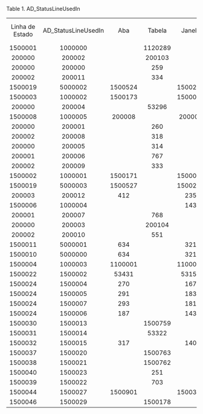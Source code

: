 <div id="d74402e1" class="table">

<div class="table-title">

Table 1. AD\_StatusLineUsedIn

</div>

<div class="table-contents">

|                 |                      |         |         |         |                  |                 |           |
| :-------------: | :------------------: | :-----: | :-----: | :-----: | :--------------: | :-------------: | :-------: |
| Linha de Estado | AD\_StatusLineUsedIn |   Aba   | Tabela  | Janela  | Tipo de Entidade | Linha de Estado | Seqüência |
|     1500001     |       1000000        |         | 1120289 |         |        D         |      true       |     0     |
|     200000      |        200002        |         | 200103  |         |        D         |      true       |     0     |
|     200000      |        200000        |         |   259   |         |        D         |      true       |     0     |
|     200002      |        200011        |         |   334   |         |        D         |      true       |     0     |
|     1500019     |       5000002        | 1500524 |         | 1500201 |        D         |      false      |     0     |
|     1500003     |       1000002        | 1500173 |         | 1500044 |        D         |      true       |     0     |
|     200000      |        200004        |         |  53296  |         |        D         |      true       |     0     |
|     1500008     |       1000005        | 200008  |         | 200005  |        D         |      false      |    10     |
|     200000      |        200001        |         |   260   |         |        D         |      true       |     0     |
|     200002      |        200008        |         |   318   |         |        D         |      true       |     0     |
|     200000      |        200005        |         |   314   |         |        D         |      true       |     0     |
|     200001      |        200006        |         |   767   |         |        D         |      true       |     0     |
|     200002      |        200009        |         |   333   |         |        D         |      true       |     0     |
|     1500002     |       1000001        | 1500171 |         | 1500042 |        D         |      true       |     0     |
|     1500019     |       5000003        | 1500527 |         | 1500203 |        D         |      false      |     0     |
|     200003      |        200012        |   412   |         |   235   |        D         |      true       |     0     |
|     1500006     |       1000004        |         |         |   143   |        D         |      false      |     1     |
|     200001      |        200007        |         |   768   |         |        D         |      true       |     0     |
|     200000      |        200003        |         | 200104  |         |        D         |      true       |     0     |
|     200002      |        200010        |         |   551   |         |        D         |      true       |     0     |
|     1500011     |       5000001        |   634   |         |   321   |        D         |      false      |    20     |
|     1500010     |       5000000        |   634   |         |   321   |        D         |      false      |    10     |
|     1500004     |       1000003        | 1100001 |         | 1100001 |        D         |      false      |     0     |
|     1500022     |       1500002        |  53431  |         |  53155  |    BRERP0001     |      false      |    10     |
|     1500024     |       1500004        |   270   |         |   167   |        U         |      false      |     0     |
|     1500024     |       1500005        |   291   |         |   183   |        U         |      false      |     0     |
|     1500024     |       1500007        |   293   |         |   181   |        U         |      false      |     0     |
|     1500024     |       1500006        |   187   |         |   143   |        U         |      false      |     0     |
|     1500030     |       1500013        |         | 1500759 |         |    BRERP0001     |      true       |     0     |
|     1500031     |       1500014        |         |  53322  |         |    BRERP0201     |      true       |     0     |
|     1500032     |       1500015        |   317   |         |   140   |    BRERP0001     |      false      |     0     |
|     1500037     |       1500020        |         | 1500763 |         |    BRERP0001     |      true       |     0     |
|     1500038     |       1500021        |         | 1500762 |         |    BRERP0001     |      true       |     0     |
|     1500040     |       1500023        |         |   251   |         |    BRERP0001     |      false      |     0     |
|     1500039     |       1500022        |         |   703   |         |    BRERP0001     |      false      |     0     |
|     1500044     |       1500027        | 1500901 |         | 1500318 |    BRERP0102     |      true       |     0     |
|     1500046     |       1500029        |         | 1500178 |         |    BRERP0001     |      true       |     0     |

</div>

</div>
